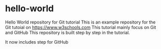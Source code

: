 # hello-world
Hello World repository for Git tutorial
This is an example repository for the Git tutoial on https://www.w3schools.com
This tutorial mainly focus on Git and GitHub
This repository is built step by step in the tutorial.

It now includes step for GitHub
